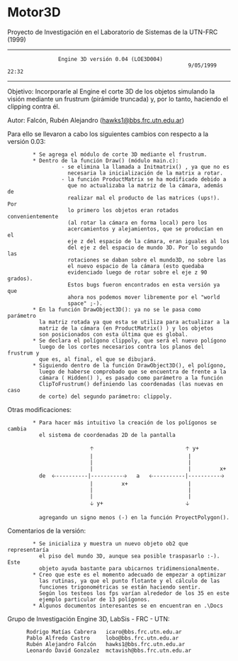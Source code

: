 # Motor3D
Proyecto de Investigación en el Laboratorio de Sistemas de la UTN-FRC (1999)


-----------------------------------------------------------------------------

                    Engine 3D versión 0.04 (LOE3D004)
                                                             9/05/1999 22:32
-----------------------------------------------------------------------------



Objetivo: Incorporarle al Engine el corte 3D de los objetos simulando
          la visión mediante un frustrum (pirámide truncada) y, por lo
          tanto, haciendo el clipping contra él.

Autor:    Falcón, Rubén Alejandro (hawks1@bbs.frc.utn.edu.ar)


Para ello se llevaron a cabo los siguientes cambios con respecto
a la versión 0.03:

            * Se agrega el módulo de corte 3D mediante el frustrum.
            * Dentro de la función Draw() (módulo main.c):
                     - se elimina la llamada a Initmatrix() , ya que no es
                       necesaria la inicialización de la matrix a rotar.
                     - la función ProductMatrix se ha modificado debido a
                       que no actualizaba la matriz de la cámara, además de
                       realizar mal el producto de las matrices (ups!). Por
                       lo primero los objetos eran rotados convenientemente
                       (al rotar la cámara en forma local) pero los
                       acercamientos y alejamientos, que se producían en el
                       eje z del espacio de la cámara, eran iguales al los
                       del eje z del espacio de mundo 3D. Por lo segundo las
                       rotaciones se daban sobre el mundo3D, no sobre las
                       el nuevo espacio de la cámara (esto quedaba
                       evidenciado luego de rotar sobre el eje z 90 grados).
                       Estos bugs fueron encontrados en esta versión ya que
                       ahora nos podemos mover libremente por el "world
                       space" ;-).
            * En la función DrawObject3D(): ya no se le pasa como parámetro
              la matriz rotada ya que esta se utiliza para actualizar a la
              matriz de la cámara (en ProductMatrix() ) y los objetos
              son posicionados con esta última que es global.
            * Se declara el polígono clippoly, que será el nuevo polígono
              luego de los cortes necesarios contra los planos del frustrum y
              que es, al final, el que se dibujará.
            * Siguiendo dentro de la función DrawObject3D(), el polígono,
              luego de haberse comprobado que se encuentra de frente a la
              cámara ( Hidden() ), es pasado como parámetro a la función
              ClipToFrustrum() definiendo las coordenadas (las nuevas en caso
              de corte) del segundo parámetro: clippoly.


Otras modificaciones:
        
            * Para hacer más intuitivo la creación de los polígonos se cambia
              el sistema de coordenadas 2D de la pantalla

                              🡡                             🡡 y+
                              |                              |
                              |                              | 
                              |                              |         x+
              de  🡠----------|----------🡢   a   🡠----------|----------🡢
                              |         x+                   |
                              |                              |
                              |                              |
                              🡣 y+                          🡣

              agregando un signo menos (-) en la función ProyectPolygon().
                              

Comentarios de la versión:

            * Se inicializa y muestra un nuevo objeto ob2 que representaría
              el piso del mundo 3D, aunque sea posible traspasarlo :-). Este
              objeto ayuda bastante para ubicarnos tridimensionalmente.
            * Creo que este es el momento adecuado de empezar a optimizar
              las rutinas, ya que el punto flotante y el cálculo de las
              funciones trigonométricas se están haciendo sentir.
              Según los testeos los fps varían alrededor de los 35 en este
              ejemplo particular de 13 polígonos.
            * Algunos documentos interesantes se en encuentran en .\Docs


Grupo de Investigación Engine 3D, LabSis - FRC - UTN:
                        
          Rodrigo Matías Cabrera   icaro@bbs.frc.utn.edu.ar
          Pablo Alfredo Castro     lobo@bbs.frc.utn.edu.ar
          Rubén Alejandro Falcón   hawks1@bbs.frc.utn.edu.ar
          Leonardo David Gonzalez  mctavish@bbs.frc.utn.edu.ar

